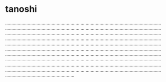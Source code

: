 # tanoshi

...............................................................................................................................................................................................................................................................................................................................................................................................................................................................................................................................................................................................................................................................................................................................................................................................................................................................................................................................................................................................................................................................................................................................................................................................................................................................................................................................................